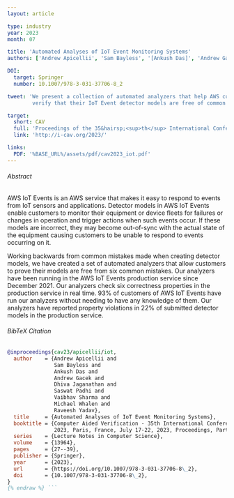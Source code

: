 ```yaml
---
layout: article

type: industry
year: 2023
month: 07

title: 'Automated Analyses of IoT Event Monitoring Systems'
authors: ['Andrew Apicellii', 'Sam Bayless', '[Ankush Das]', 'Andrew Gacek', 'Dhiva Jaganathan', 'Saswat Padhi', '[Vaibhav Sharma]', '[Michael Whalen]', 'Raveesh Yadav']

DOI:
  target: Springer
  number: 10.1007/978-3-031-37706-8_2

tweet: 'We present a collection of automated analyzers that help AWS customers
        verify that their IoT Event detector models are free of common defects.'

target:
  short: CAV
  full: 'Proceedings of the 35&hairsp;<sup>th</sup> International Conference on Computer-Aided Verification, 2023'
  link: 'http://i-cav.org/2023/'

links:
  PDF: '%BASE_URL%/assets/pdf/cav2023_iot.pdf'
---
```


###### Abstract

AWS IoT Events is an AWS service that makes it easy to respond to events from IoT sensors and applications.
Detector models in AWS IoT Events enable customers to monitor
their equipment or device fleets for failures or changes in operation and trigger actions when such events occur.
If these models are incorrect, they may become out-of-sync with the actual state of the equipment
causing customers to be unable to respond to events occurring on it. 

Working backwards from common mistakes made when creating detector models,
we have created a set of automated analyzers that allow customers to prove
their models are free from six common mistakes.
Our analyzers have been running in the AWS IoT Events production service since December 2021.
Our analyzers check six correctness properties in the production service in real time.
93% of customers of AWS IoT Events have run our analyzers without needing to have any knowledge of them.
Our analyzers have reported property violations in 22% of submitted detector models in the production service. 

###### BibTeX Citation

```bibtex {% raw %}
@inproceedings{cav23/apicellii/iot,
  author    = {Andrew Apicellii and
               Sam Bayless and
               Ankush Das and
               Andrew Gacek and
               Dhiva Jaganathan and
               Saswat Padhi and
               Vaibhav Sharma and
               Michael Whalen and
               Raveesh Yadav},
  title     = {Automated Analyses of IoT Event Monitoring Systems},
  booktitle = {Computer Aided Verification - 35th International Conference, {CAV}
               2023, Paris, France, July 17-22, 2023, Proceedings, Part {I}},
  series    = {Lecture Notes in Computer Science},
  volume    = {13964},
  pages     = {27--39},
  publisher = {Springer},
  year      = {2023},
  url       = {https://doi.org/10.1007/978-3-031-37706-8\_2},
  doi       = {10.1007/978-3-031-37706-8\_2},
}
{% endraw %} ```